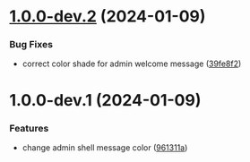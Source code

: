 # [1.0.0-dev.2](https://github.com/awaissaeed530/nx-release-demo/compare/admin-web-v1.0.0-dev.1...admin-web-v1.0.0-dev.2) (2024-01-09)


### Bug Fixes

* correct color shade for admin welcome message ([39fe8f2](https://github.com/awaissaeed530/nx-release-demo/commit/39fe8f2644ac4476afd338c10aa34517df76a58a))

# 1.0.0-dev.1 (2024-01-09)


### Features

* change admin shell message color ([961311a](https://github.com/awaissaeed530/nx-release-demo/commit/961311ad114fe92033c0f30da8786e19dc92e5c6))
